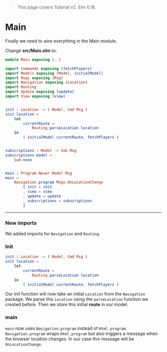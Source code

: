 > This page covers Tutorial v2. Elm 0.18.

# Main

Finally we need to wire everything in the Main module.

Change __src/Main.elm__ to:

```elm
module Main exposing (..)

import Commands exposing (fetchPlayers)
import Models exposing (Model, initialModel)
import Msgs exposing (Msg)
import Navigation exposing (Location)
import Routing
import Update exposing (update)
import View exposing (view)


init : Location -> ( Model, Cmd Msg )
init location =
    let
        currentRoute =
            Routing.parseLocation location
    in
        ( initialModel currentRoute, fetchPlayers )


subscriptions : Model -> Sub Msg
subscriptions model =
    Sub.none


main : Program Never Model Msg
main =
    Navigation.program Msgs.OnLocationChange
        { init = init
        , view = view
        , update = update
        , subscriptions = subscriptions
        }
```

---

### New imports

We added imports for `Navigation` and `Routing`.

### Init

```elm
init : Location -> ( Model, Cmd Msg )
init location =
    let
        currentRoute =
            Routing.parseLocation location
    in
        ( initialModel currentRoute, fetchPlayers )
```

Our init function will now take an initial `Location` from the `Navigation` package. We parse this `Location` using the `parseLocation` function we created before. Then we store this initial __route__ in our model.

### main

`main` now uses `Navigation.program` instead of `Html.program`.  `Navigation.program` wraps `Html.program` but also triggers a message when the browser location changes. In our case this message will be `OnLocationChange`.
